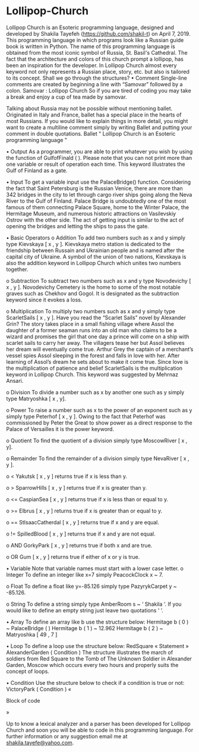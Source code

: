 # Lollipop-Church
Lollipop Church is an Esoteric programming language, designed and developed by Shakila Tayefeh (https://github.com/shakil-t) on April 7, 2019. This programming language in which programs look like a Russian guide book is written in Python.
The name of this programming language is obtained from the most iconic symbol of Russia, St. Basil's Cathedral. The fact that the architecture and colors of this church prompt a lollipop, has been an inspiration for the developer.
In Lollipop Church almost every keyword not only represents a Russian place, story, etc. but also is tailored to its concept. Shall we go through the structures?
•	Comment
  Single-line comments are created by beginning a line with “Samovar” followed by a colon.
  Samovar : Lollipop Church
  So if you are tired of coding you may take a break and enjoy a cup of tea made by samovar.

  Talking about Russia may not be possible without mentioning ballet. Originated in Italy and France, ballet has a special place in the   hearts of most Russians. If you would like to explain things in more detail, you might want to create a multiline comment simply by     writing Ballet and putting your comment in double quotations.
  Ballet " Lollipop Church is an Esoteric
  programming language "

•	Output
  As a programmer, you are able to print whatever you wish by using the function of GulfofFinald ( ). Please note that you can not print   more than one variable or result of operation each time. This keyword illustrates the Gulf of Finland as a gate.

•	Input
  To get a variable input use the PalaceBridge() function. Considering the fact that Saint Petersburg is the Russian Venice, there are      more than 342 bridges in the city to let through cargo river ships going along the Neva River to the Gulf of Finland. Palace Bridge     is undoubtedly one of the most famous of them connecting Palace Square, home to the Winter Palace, the Hermitage Museum, and numerous   historic attractions on Vasilevskiy Ostrov with the other side. The act of getting input is similar to the act of opening the bridges   and letting the ships to pass the gate.

•	Basic Operators
  o	Addition
    To add two numbers such as x and y simply type Kievskaya [ x , y ]. Kievskaya metro station is dedicated to the friendship between       Russain and Ukrainian people and is named after the capital city of Ukraine.
    A symbol of the union of two nations, Kievskaya is also the addition keyword in Lollipop Church which unites two numbers together.

  o	Subtraction
    To subtract two numbers such as x and y type Novodevichy [ x , y ]. Novodevichy Cemetery is the home to some of the most notable         graves such as Chekhov and Gogol. It is designated as the subtraction keyword since it evokes a loss.

  o	Multiplication
    To multiply two numbers such as x and y simply type ScarletSails [ x , y ]. Have you read the “Scarlet Sails” novel by Alexander         Grin? The story takes place in a small fishing village where Assol the daughter of a former seaman runs into an old man who claims       to be a wizard and promises the girl that one day a prince will come on a ship with scarlet sails to carry her away. The villagers       tease her but Assol believes her dream will eventually come true. Arthur Grey the captain of a merchant’s vessel spies Assol             sleeping in the forest and falls in love with her. After learning of Assol’s dream he sets about to make it come true. Since love is     the multiplication of patience and belief ScarletSails is the multiplication keyword in Lollipop Church. This keyword was suggested     by Mehrnaz Ansari. 

   o	Division 
    To divide a number such as x by another one such as y simply type Matryoshka [ x , y].

  o	Power
    To raise a number such as x to the power of an exponent such as y simply type Peterhof [ x , y ]. Owing to the fact that Peterhof       was commissioned by Peter the Great to show power as a direct response to the Palace of Versailles it is the power keyword.

  o	Quotient
    To find the quotient of a division simply type MoscowRiver [ x , y].

  o	Remainder
    To find the remainder of a division simply type NevaRiver [ x , y ].

  o	<
    Yakutsk [ x , y ] returns true if x is less than y.

  o	>
    SparrowHills [ x , y ] returns true if x is greater than y.

  o	<=
    CaspianSea [ x , y ] returns true if x is less than or equal to y.

  o	>=
    Elbrus [ x , y ] returns true if x is greater than or equal to y.

  o	==
    StIsaacCatherdal [ x , y ] returns true if x and y are equal. 

  o	!=
    SpilledBlood [ x , y ] returns true if x and y are not equal.

  o	AND
    GorkyPark [ x , y ] returns true if both x and are true.

  o	OR
    Gum [ x , y ]  returns true if either of x or y is true.

•	Variable
  Note that variable names must start with a lower case letter.
  o	Integer
    To define an integer like x=7 simply PeacockClock x ~ 7.

  o	Float
    To define a float like y=-85.126 simply type PazyrykCarpet y ~ -85.126.

  o	String 
    To define a string simply type AmberRoom s ~ ‘ Shakila ‘. If you would like to define an empty string just leave two quotations ‘ ‘.

•	Array 
  To define an array like b use the structure below:
  Hermitage b ( 0 ) ~ PalaceBridge ( )
  Hermitage b ( 1 ) ~ 12.962
  Hermitage b ( 2 ) ~ Matryoshka [ 49 , 7 ]

•	Loop
  To define a loop use the structure below:
  RedSquare « 
  Statement »
  AlexanderGarden ( Condition )
  The structure illustrates the march of soldiers from Red Square to the Tomb of The Unknown Soldier in Alexander Garden, Moscow which      occurs every two hours and properly suits the concept of loops.

•	Condition
  Use the structure below to check if a condition is true or not:
  VictoryPark ( Condition ) «

  Block of code

  »

Up to know a lexical analyzer and a parser has been developed for Lollipop Church and soon you will be able to code in this programming language. For further information or any suggestion email me at shakila.tayefe@yahoo.com.

